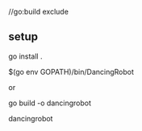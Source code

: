 //go:build exclude

## setup

go install .

$(go env GOPATH)/bin/DancingRobot


or

go build -o dancingrobot

dancingrobot
